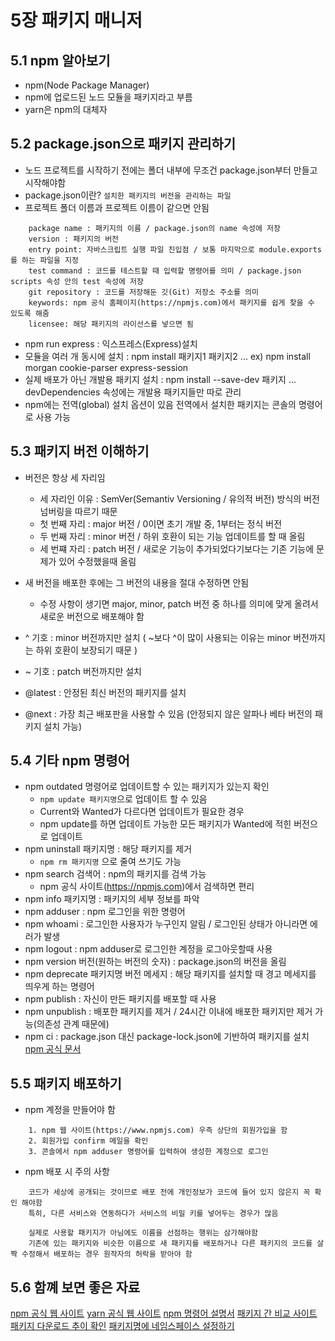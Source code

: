 # 5장 패키지 매니저

## 5.1 npm 알아보기
* npm(Node Package Manager)
* npm에 업로드된 노드 모듈을 패키지라고 부름
* yarn은 npm의 대체자

## 5.2 package.json으로 패키지 관리하기
* 노드 프로젝트를 시작하기 전에는 폴더 내부에 무조건 package.json부터 만들고 시작해야함
* package.json이란?
`설치한 패키지의 버전을 관리하는 파일`
* 프로젝트 폴더 이름과 프로젝트 이름이 같으면 안됨

`````
    package name : 패키지의 이름 / package.json의 name 속성에 저장
    version : 패키지의 버전
    entry point: 자바스크립트 실행 파일 진입점 / 보통 마지막으로 module.exports를 하는 파일을 지정
    test command : 코드를 테스트할 때 입력할 명령어를 의미 / package.json scripts 속성 안의 test 속성에 저장
    git repository : 코드를 저장해둔 깃(Git) 저장소 주소를 의미
    keywords: npm 공식 홈페이지(https://npmjs.com)에서 패키지를 쉽게 찾을 수 있도록 해줌
    licensee: 해당 패키지의 라이선스를 넣으면 됨
`````

* npm run express : 익스프레스(Express)설치
* 모듈을 여러 개 동시에 설치 : npm install 패키지1 패키지2 ...
    ex) npm install morgan cookie-parser express-session
* 실제 배포가 아닌 개발용 패키지 설치 : npm install --save-dev 패키지 ...
    devDependencies 속성에는 개발용 패키지들만 따로 관리
* npm에는 전역(global) 설치 옵션이 있음
    전역에서 설치한 패키지는 콘솔의 명령어로 사용 가능

## 5.3 패키지 버전 이해하기
* 버전은 항상 세 자리임
    - 세 자리인 이유 : SemVer(Semantiv Versioning / 유의적 버전) 방식의 버전 넘버링을 따르기 때문
    - 첫 번째 자리 : major 버전 / 0이면 초기 개발 중, 1부터는 정식 버전
    - 두 번째 자리 : minor 버전 / 하위 호환이 되는 기능 업데이트를 할 때 올림
    - 세 번쨰 자리 : patch 버전 / 새로운 기능이 추가되었다기보다는 기존 기능에 문제가 있어 수정했을때 올림

* 새 버전을 배포한 후에는 그 버전의 내용을 절대 수정하면 안됨
    - 수정 사항이 생기면 major, minor, patch 버전 중 하나를 의미에 맞게 올려서 새로운 버전으로 배포해야 함

* ^ 기호 : minor 버전까지만 설치 ( ~보다 ^이 많이 사용되는 이유는 minor 버전까지는 하위 호환이 보장되기 때문 )
* ~ 기호 : patch 버전까지만 설치
* @latest : 안정된 최신 버전의 패키지를 설치
* @next : 가장 최근 배포판을 사용할 수 있음 (안정되지 않은 알파나 베타 버전의 패키지 설치 가능)

## 5.4 기타 npm 명령어
* npm outdated 명령어로 업데이트할 수 있는 패키지가 있는지 확인
    - `npm update 패키지명`으로 업데이트 할 수 있음
    - Current와 Wanted가 다르다면 업데이트가 필요한 경우
    - npm update를 하면 업데이트 가능한 모든 패키지가 Wanted에 적힌 버전으로 업데이트
* npm uninstall 패키지명 : 해당 패키지를 제거
    - `npm rm 패키지명` 으로 줄여 쓰기도 가능
* npm search 검색어 : npm의 패키지를 검색 가능
    - npm 공식 사이트(https://npmjs.com)에서 검색하면 편리
* npm info 패키지명 : 패키지의 세부 정보를 파악
* npm adduser : npm 로그인을 위한 명령어
* npm whoami : 로그인한 사용자가 누구인지 알림 / 로그인된 상태가 아니라면 에러가 발생
* npm logout : npm adduser로 로그인한 계정을 로그아웃할때 사용
* npm version 버전(원하는 버전의 숫자) : package.json의 버전을 올림
* npm deprecate 패키지명 버전 메세지 : 해당 패키지를 설치할 때 경고 메세지를 띄우게 하는 명령어
* npm publish : 자신이 만든 패키지를 배포할 때 사용
* npm unpublish : 배포한 패키지를 제거 / 24시간 이내에 배포한 패키지만 제거 가능(의존성 관계 때문에)
* npm ci : package.json 대신 package-lock.json에 기반하여 패키지를 설치
[npm 공식 문서](https://docs.npmjs.com/)

## 5.5 패키지 배포하기
* npm 계정을 만들어야 함
`````
    1. npm 웹 사이트(https://www.npmjs.com) 우측 상단의 회원가입을 함
    2. 회원가입 confirm 메일을 확인
    3. 콘솔에서 npm adduser 명령어를 입력하여 생성한 계정으로 로그인
`````

* npm 배포 시 주의 사항
`````
    코드가 세상에 공개되는 것이므로 배포 전에 개인정보가 코드에 들어 있지 않은지 꼭 확인 해야함
    특히, 다른 서비스와 연동하다가 서비스의 비밀 키를 넣어두는 경우가 많음

    실제로 사용할 패키지가 아님에도 이름을 선점하는 행위는 삼가해야함
    기존에 있는 패키지와 비슷한 이름으로 새 패키지를 배포하거나 다른 패키지의 코드를 살짝 수정해서 배포하는 경우 원작자의 허락을 받아야 함
`````

## 5.6 함꼐 보면 좋은 자료
[npm 공식 웹 사이트](https://npmjs.com)
[yarn 공식 웹 사이트](https://yarnpkg.com)
[npm 명령어 설명서](https://docs.npmjs.com/cli)
[패키지 간 비교 사이트](https://npmcompare.com)
[패키지 다운로드 추이 확인](https://npmtrends.com)
[패키지명에 네임스페이스 설정하기](https://docs.npmjs.com/misc/scope)